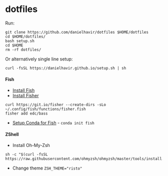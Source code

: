 # dotfiles

Run:

```shell script
git clone https://github.com/danielhavir/dotfiles $HOME/dotfiles
cd $HOME/dotfiles/
bash setup.sh
cd $HOME
rm -rf dotfiles/
```

Or alternatively single line setup:
```shell script
curl -fsSL https://danielhavir.github.io/setup.sh | sh
```

#### Fish

* [Install Fish](https://fishshell.com/)
* [Install Fisher](https://github.com/jorgebucaran/fisher)
```shell script
curl https://git.io/fisher --create-dirs -sLo ~/.config/fish/functions/fisher.fish
fisher add edc/bass
```
* [Setup Conda for Fish](https://docs.conda.io/projects/conda/en/latest/user-guide/install/linux.html#using-with-fish-shell) - `conda init fish`

#### ZShell

* Install Oh-My-Zsh
```shell script
sh -c "$(curl -fsSL https://raw.githubusercontent.com/ohmyzsh/ohmyzsh/master/tools/install.sh)"
```
* Change theme `ZSH_THEME="risto"`